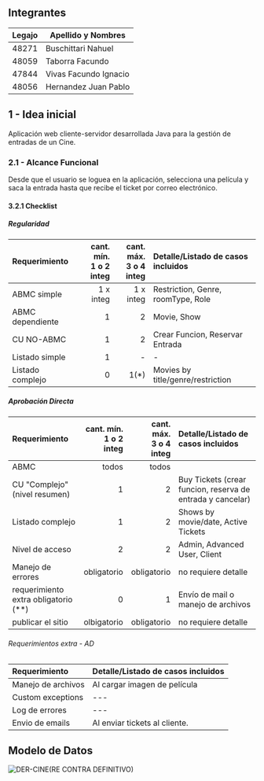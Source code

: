 ## Integrantes
| Legajo | Apellido y Nombres |
| ------------- | ------------- |
| 48271  | Buschittari Nahuel  |
| 48059  | Taborra Facundo  |
| 47844  | Vivas Facundo Ignacio |
| 48056  | Hernandez Juan Pablo  |

## 1 - Idea inicial

Aplicación web cliente-servidor desarrollada Java para la gestión de entradas de un Cine.

### 2.1 - Alcance Funcional
Desde que el usuario se loguea en la aplicación, selecciona una película y saca la entrada hasta que recibe el ticket por correo electrónico.


#### 3.2.1 Checklist

##### Regularidad

|Requerimiento|cant. mín.<br>1 o 2 integ|cant. máx.<br>3 o 4 integ|Detalle/Listado de casos incluidos|
|:-|-:|-:|:-|
|ABMC simple|1 x integ|1 x integ|Restriction, Genre, roomType, Role|
|ABMC dependiente|1|2|Movie, Show|
|CU NO-ABMC|1|2|Crear Funcion, Reservar Entrada|
|Listado simple|1|-|-|
|Listado complejo|0|1(*)|Movies by title/genre/restriction|

##### Aprobación Directa

|Requerimiento|cant. mín.<br>1 o 2 integ|cant. máx.<br>3 o 4 integ|Detalle/Listado de casos incluidos|
|:-|-:|-:|:-|
|ABMC|todos|todos|
|CU "Complejo"(nivel resumen)|1|2|Buy Tickets (crear funcion, reserva de entrada y cancelar)|
|Listado complejo|1|2|Shows by movie/date, Active Tickets|
|Nivel de acceso|2|2|Admin, Advanced User, Client|
|Manejo de errores|obligatorio|obligatorio|no requiere detalle|
|requerimiento extra obligatorio (**)|0|1|Envío de mail o manejo de archivos|
|publicar el sitio|olbigatorio|obligatorio|no requiere detalle|


###### Requerimientos extra - AD
|Requerimiento |Detalle/Listado de casos incluidos|
|:-|:-|
|Manejo de archivos|Al cargar imagen de película|
|Custom exceptions|---|
|Log de errores|---|
|Envio de emails|Al enviar tickets al cliente.|

## Modelo de Datos
![DER-CINE(RE CONTRA DEFINITIVO)](https://user-images.githubusercontent.com/78052165/192290721-92f9b8ae-78e2-447c-96af-52720206bbc4.png)




